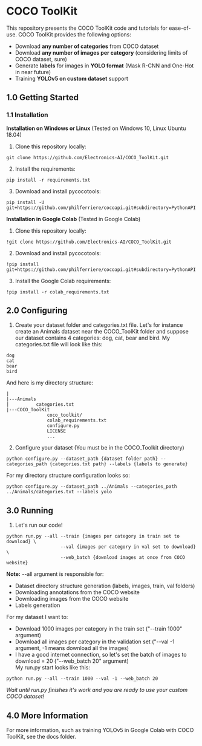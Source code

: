 # COCO ToolKit
This repository presents the COCO ToolKit code and tutorials for ease-of-use.
COCO ToolKit provides the following options:
* Download **any number of categories** from COCO dataset
* Download **any number of images per category** (considering limits of COCO dataset, sure)
* Generate **labels** for images in **YOLO format** (Mask R-CNN and One-Hot in near future)
* Training **YOLOv5 on custom dataset** support
## 1.0 Getting Started
### 1.1 Installation
**Installation on Windows or Linux** (Tested on Windows 10, Linux Ubuntu 18.04)
1. Clone this repository locally:
```
git clone https://github.com/Electronics-AI/COCO_ToolKit.git
```
2. Install the requirements:
```
pip install -r requirements.txt
```
3. Download and install pycocotools:
```
pip install -U git+https://github.com/philferriere/cocoapi.git#subdirectory=PythonAPI
``` 
**Installation in Google Colab** (Tested in Google Colab)
1. Clone this repository locally:
```
!git clone https://github.com/Electronics-AI/COCO_ToolKit.git
```
2. Download and install pycocotools:
```
!pip install git+https://github.com/philferriere/cocoapi.git#subdirectory=PythonAPI
``` 
3. Install the Google Colab requirements:
```
!pip install -r colab_requirements.txt
```

## 2.0 Configuring
1. Create your dataset folder and categories.txt file. Let's for instance create an Animals dataset near the
COCO_ToolKit folder and suppose our dataset contains 4 categories: dog, cat, bear and bird. 
My categories.txt file will look like this:
```
dog
cat
bear
bird
```  
And here is my directory structure:
```
|                                               
|---Animals
|          categories.txt
|---COCO_ToolKit
               coco_toolkit/
               colab_requirements.txt
               configure.py
               LICENSE
               ...
```                                                 
2. Configure your dataset (You must be in the COCO_Toolkit directory)
```
python configure.py --dataset_path {dataset folder path} --categories_path {categories.txt path} --labels {labels to generate}
``` 
For my directory structure configuration looks so:
```
python configure.py --dataset_path ../Animals --categories_path ../Animals/categories.txt --labels yolo
```

## 3.0 Running
1. Let's run our code!
```
python run.py --all --train {images per category in train set to download} \
                    --val {images per category in val set to download} \
                    --web_batch {download images at once from COCO website}
```
**Note:** --all argument is responsible for:
* Dataset directory structure generation (labels, images, train, val folders) 
* Downloading annotations from the COCO website
* Downloading images from the COCO website
* Labels generation   

For my dataset I want to:
* Download 1000 images per category in the train set ("--train 1000" argument)
* Download all images per category in the validation set ("--val -1 argument, -1 means download all the images)
* I have a good internet connection, so let's set the batch of images to download = 20 ("--web_batch 20" argument)  
My run.py start looks like this:
```
python run.py --all --train 1000 --val -1 --web_batch 20
```
*Wait until run.py finishes it's work and you are ready to use your custom COCO dataset!*

## 4.0 More Information
For more information, such as training YOLOv5 in Google Colab with COCO ToolKit, see the
docs folder.